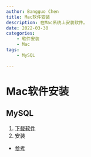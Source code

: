 ```yaml
---
author: Bangguo Chen
title: Mac软件安装
description: 在Mac系统上安装软件。
date: 2022-03-30
categories:
    - 软件安装
    - Mac
tags: 
    - MySQL

---
```



# Mac软件安装


## MySQL
1. [下载软件](https://downloads.mysql.com/archives/community/)
2. 安装


- [参考](https://www.geeksforgeeks.org/how-to-install-mysql-on-macos/)




